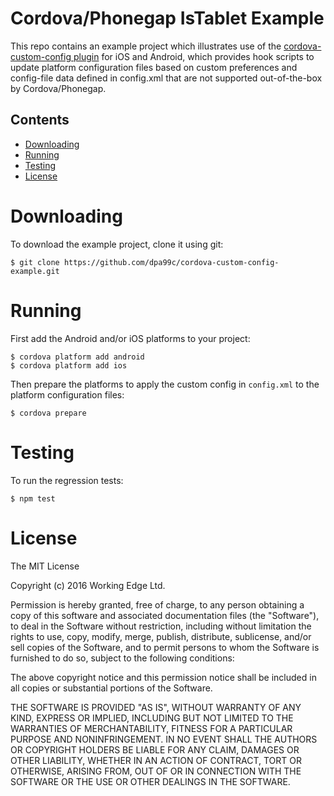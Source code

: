 Cordova/Phonegap IsTablet Example
=================================

This repo contains an example project which illustrates use of the [cordova-custom-config plugin](https://github.com/dpa99c/cordova-custom-config) for iOS and Android, which provides hook scripts to update platform configuration files based on custom preferences and config-file data defined in config.xml that are not supported out-of-the-box by Cordova/Phonegap.


## Contents
* [Downloading](#downloading)
* [Running](#running)
* [Testing](#testing)
* [License](#license)
 
# Downloading

To download the example project, clone it using git:
```
$ git clone https://github.com/dpa99c/cordova-custom-config-example.git

```

# Running

First add the Android and/or iOS platforms to your project:

    $ cordova platform add android
    $ cordova platform add ios
    
Then prepare the platforms to apply the custom config in `config.xml` to the platform configuration files:

    $ cordova prepare

# Testing
    
To run the regression tests:

    $ npm test

License
================

The MIT License

Copyright (c) 2016 Working Edge Ltd.

Permission is hereby granted, free of charge, to any person obtaining a copy
of this software and associated documentation files (the "Software"), to deal
in the Software without restriction, including without limitation the rights
to use, copy, modify, merge, publish, distribute, sublicense, and/or sell
copies of the Software, and to permit persons to whom the Software is
furnished to do so, subject to the following conditions:

The above copyright notice and this permission notice shall be included in
all copies or substantial portions of the Software.

THE SOFTWARE IS PROVIDED "AS IS", WITHOUT WARRANTY OF ANY KIND, EXPRESS OR
IMPLIED, INCLUDING BUT NOT LIMITED TO THE WARRANTIES OF MERCHANTABILITY,
FITNESS FOR A PARTICULAR PURPOSE AND NONINFRINGEMENT. IN NO EVENT SHALL THE
AUTHORS OR COPYRIGHT HOLDERS BE LIABLE FOR ANY CLAIM, DAMAGES OR OTHER
LIABILITY, WHETHER IN AN ACTION OF CONTRACT, TORT OR OTHERWISE, ARISING FROM,
OUT OF OR IN CONNECTION WITH THE SOFTWARE OR THE USE OR OTHER DEALINGS IN
THE SOFTWARE.